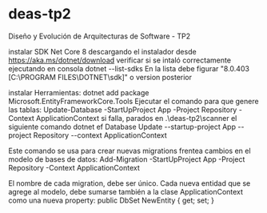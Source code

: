 # deas-tp2
Diseño y Evolución de Arquitecturas de Software - TP2

instalar SDK Net Core 8 descargando el instalador desde https://aka.ms/dotnet/download
verificar si se intaló correctamente ejecutando en consola 
dotnet --list-sdks
En la lista debe figurar "8.0.403 [C:\PROGRAM FILES\DOTNET\sdk]" o version posterior

instalar Herramientas:
dotnet add package Microsoft.EntityFrameworkCore.Tools 
Ejecutar el comando para que genere las tablas: Update-Database -StartUpProject App -Project Repository -Context ApplicationContext
si falla, parados en .\deas-tp2\scanner el siguiente comando
 dotnet ef Database Update --startup-project App --project Repository --context ApplicationContext

Este comando se usa para crear nuevas migrations frentea cambios en el modelo de bases de datos:
Add-Migration <Migrationname> -StartUpProject App -Project Repository -Context ApplicationContext

El nombre de cada migration, debe ser único. 
Cada nueva entidad que se agrege al modelo, debe sumarse también a la clase ApplicationContext como una nueva property:
 public DbSet<NewEntity> NewEntity { get; set; }
